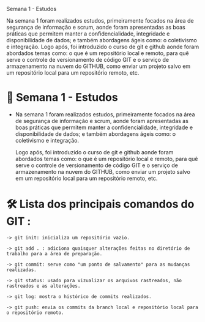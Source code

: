 Semana 1 - Estudos

Na semana 1 foram realizados estudos, primeiramente focados na área de segurança de informação e scrum, aonde foram apresentadas as boas práticas que permitem manter a confidencialidade, integridade e disponibilidade de dados; e também abordagens ágeis como: o coletivismo e integração. Logo após, foi introduzido o curso de git e github aonde foram abordados temas como: o que é um repositório local e remoto, para quê serve o controle de versionamento de código GIT e o serviço de armazenamento na nuvem do GITHUB, como enviar um projeto salvo em um repositório local para um repositório remoto, etc.
# 🧠 Semana 1 - Estudos

* Na semana 1 foram realizados estudos, primeiramente focados na área de segurança de informação e scrum, aonde foram apresentadas as boas práticas que permitem manter a confidencialidade, integridade e disponibilidade de dados; e também abordagens ágeis como: o coletivismo e integração.

     Logo após, foi introduzido o curso de git e github aonde foram abordados temas como: o que é um repositório local e remoto, para quê serve o controle de versionamento de código GIT e o serviço de armazenamento na nuvem do GITHUB, como enviar um projeto salvo em um repositório local para um repositório remoto, etc.

# 🛠 Lista dos principais comandos do GIT :

    -> git init: inicializa um repositório vazio.

    -> git add . : adiciona quaisquer alterações feitas no diretório de trabalho para a área de preparação.

    -> git commit: serve como "um ponto de salvamento" para as mudanças realizadas.

    -> git status: usado para vizualizar os arquivos rastreados, não rastreados e as alterações.

    -> git log: mostra o histórico de commits realizados.

    -> git push: envia os commits da branch local e repositório local para o repositório remoto.


